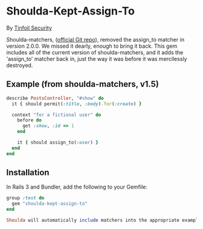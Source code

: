 # Shoulda-Kept-Assign-To
By [Tinfoil Security](http://tinfoilsecurity.com/)

Shoulda-matchers, ([official Git repo](https://github.com/thoughtbot/shoulda-matchers)), removed the assign_to matcher in version 2.0.0. We missed it dearly, enough to bring it back. This gem includes all of the current version of shoulda-matchers, and it adds the 'assign_to' matcher back in, just the way it was before it was mercilessly destroyed.

## Example (from shoulda-matchers, v1.5)

```ruby
describe PostsController, "#show" do
  it { should permit(:title, :body).for(:create) }

  context "for a fictional user" do
    before do
      get :show, :id => 1
    end

    it { should assign_to(:user) }
  end
end
```

## Installation

In Rails 3 and Bundler, add the following to your Gemfile:

```ruby
group :test do
  gem "shoulda-kept-assign-to"
end

Shoulda will automatically include matchers into the appropriate example groups.
